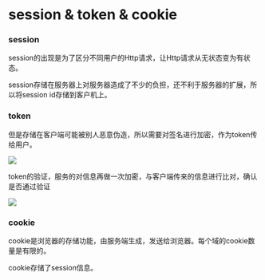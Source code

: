 # session & token & cookie

### session

session的出现是为了区分不同用户的Http请求，让Http请求从无状态变为有状态。

session存储在服务器上对服务器造成了不少的负担，还不利于服务器的扩展，所以将session id存储到客户机上。

### token

但是存储在客户端可能被别人恶意伪造，所以需要对签名进行加密，作为token传给用户。

![](../images/s01.png)  

token的验证，服务的对信息再做一次加密，与客户端传来的信息进行比对，确认是否通过验证

![](../images/s02.png)  

### cookie

cookie是浏览器的存储功能，由服务端生成，发送给浏览器。每个域的cookie数量是有限的。

cookie存储了session信息。   